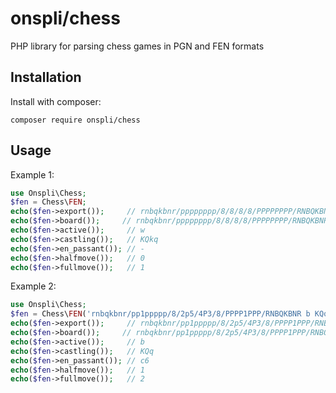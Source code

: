 # onspli/chess
PHP library for parsing chess games in PGN and FEN formats

## Installation
Install with composer:
```
composer require onspli/chess
```

## Usage

Example 1:
```php
use Onspli\Chess;
$fen = Chess\FEN;
echo($fen->export());     // rnbqkbnr/pppppppp/8/8/8/8/PPPPPPPP/RNBQKBNR w KQkq - 0 1
echo($fen->board());     // rnbqkbnr/pppppppp/8/8/8/8/PPPPPPPP/RNBQKBNR
echo($fen->active());     // w
echo($fen->castling());   // KQkq
echo($fen->en_passant()); // -
echo($fen->halfmove());   // 0
echo($fen->fullmove());   // 1
```
Example 2:
```php
use Onspli\Chess;
$fen = Chess\FEN('rnbqkbnr/pp1ppppp/8/2p5/4P3/8/PPPP1PPP/RNBQKBNR b KQq c6 1 2');
echo($fen->export());     // rnbqkbnr/pp1ppppp/8/2p5/4P3/8/PPPP1PPP/RNBQKBNR b KQq c6 1 2
echo($fen->board());     // rnbqkbnr/pp1ppppp/8/2p5/4P3/8/PPPP1PPP/RNBQKBNR
echo($fen->active());     // b
echo($fen->castling());   // KQq
echo($fen->en_passant()); // c6
echo($fen->halfmove());   // 1
echo($fen->fullmove());   // 2
```
